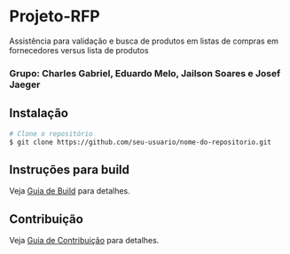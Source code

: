 # Projeto-RFP
Assistência para validação e busca de produtos em listas de compras em fornecedores versus lista de produtos

### Grupo: Charles Gabriel, Eduardo Melo, Jailson Soares e Josef Jaeger

## Instalação
```bash
# Clone o repositório
$ git clone https://github.com/seu-usuario/nome-do-repositorio.git
```

## Instruções para build 
Veja [Guia de Build](BUILD.md) para detalhes.

## Contribuição
Veja [Guia de Contribuição](CONTRIBUTING.md) para detalhes.
